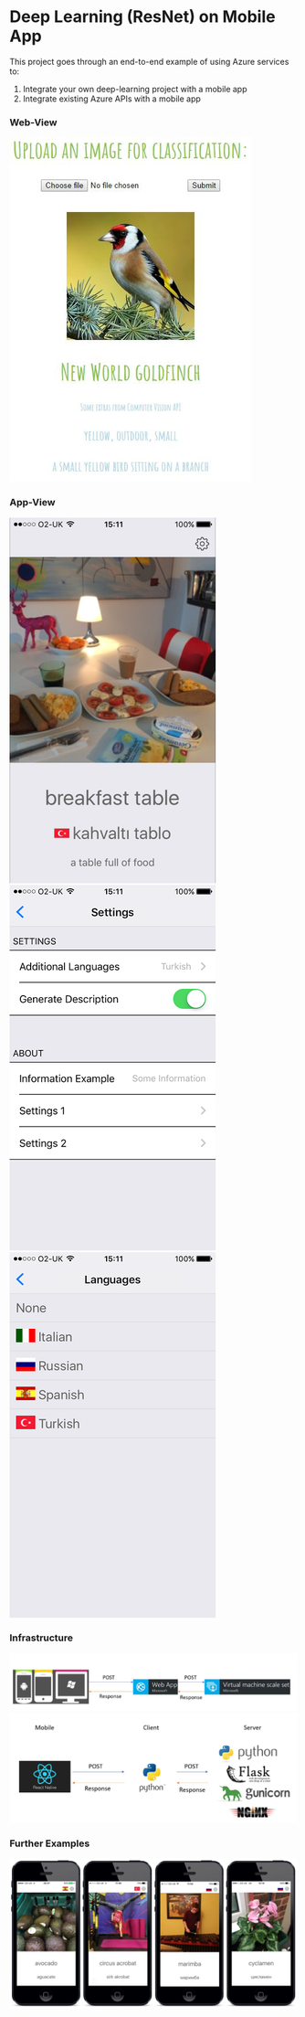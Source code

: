 # Deep Learning (ResNet) on Mobile App

This project goes through an end-to-end example of using Azure services to:

1. Integrate your own deep-learning project with a mobile app
2. Integrate existing Azure APIs with a mobile app

### Web-View

![alt tag](demo/web.jpg)

### App-View

![alt tag](demo/mob1.PNG) ![alt tag](demo/mob2.PNG) ![alt tag](demo/mob3.PNG)

### Infrastructure

![alt tag](demo/main_arch.JPG)
![alt tag](demo/arch.JPG)

### Further Examples

![alt tag](demo/iphones.JPG)


